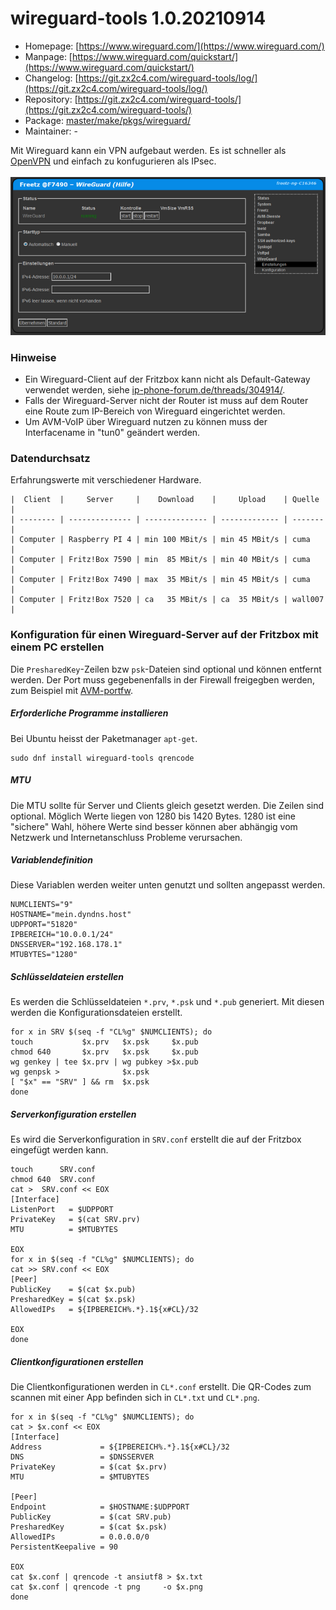 # wireguard-tools 1.0.20210914
 - Homepage: [https://www.wireguard.com/](https://www.wireguard.com/)
 - Manpage: [https://www.wireguard.com/quickstart/](https://www.wireguard.com/quickstart/)
 - Changelog: [https://git.zx2c4.com/wireguard-tools/log/](https://git.zx2c4.com/wireguard-tools/log/)
 - Repository: [https://git.zx2c4.com/wireguard-tools/](https://git.zx2c4.com/wireguard-tools/)
 - Package: [master/make/pkgs/wireguard/](https://github.com/Freetz-NG/freetz-ng/tree/master/make/pkgs/wireguard/)
 - Maintainer: -

Mit Wireguard kann ein VPN aufgebaut werden. Es ist schneller als [OpenVPN](openvpn.md) und einfach zu konfugurieren als IPsec.<br>
<br>
<a href='../screenshots/000-PKG_wireguard.png'><img src='../screenshots/000-PKG_wireguard_md.png'></a>
<br>


### Hinweise

 - Ein Wireguard-Client auf der Fritzbox kann nicht als Default-Gateway verwendet werden, siehe [ip-phone-forum.de/threads/304914/](https://www.ip-phone-forum.de/threads/304914/).
 - Falls der Wireguard-Server nicht der Router ist muss auf dem Router eine Route zum IP-Bereich von Wireguard eingerichtet werden.
 - Um AVM-VoIP über Wireguard nutzen zu können muss der Interfacename in "tun0" geändert werden.

### Datendurchsatz
Erfahrungswerte mit verschiedener Hardware.
```
|  Client  |     Server     |    Download    |     Upload    | Quelle  |
| -------- | -------------- | -------------- | ------------- | ------- |
| Computer | Raspberry PI 4 | min 100 MBit/s | min 45 MBit/s | cuma    |
| Computer | Fritz!Box 7590 | min  85 MBit/s | min 40 MBit/s | cuma    |
| Computer | Fritz!Box 7490 | max  35 MBit/s | min 45 MBit/s | cuma    |
| Computer | Fritz!Box 7520 | ca   35 MBit/s | ca  35 MBit/s | wall007 |
```

### Konfiguration für einen Wireguard-Server auf der Fritzbox mit einem PC erstellen

Die `PresharedKey`-Zeilen bzw `psk`-Dateien sind optional und können entfernt werden.
Der Port muss gegebenenfalls in der Firewall freigegben werden, zum Beispiel mit [AVM-portfw](avm-portfw.md).

##### Erforderliche Programme installieren
Bei Ubuntu heisst der Paketmanager `apt-get`.
```
sudo dnf install wireguard-tools qrencode
```

##### MTU
Die MTU sollte für Server und Clients gleich gesetzt werden. Die Zeilen sind optional.
Möglich Werte liegen von 1280 bis 1420 Bytes. 1280 ist eine "sichere" Wahl, höhere Werte
sind besser können aber abhängig vom Netzwerk und Internetanschluss Probleme verursachen.

##### Variablendefinition
Diese Variablen werden weiter unten genutzt und sollten angepasst werden.
```
NUMCLIENTS="9"
HOSTNAME="mein.dyndns.host"
UDPPORT="51820"
IPBEREICH="10.0.0.1/24"
DNSSERVER="192.168.178.1"
MTUBYTES="1280"

```

##### Schlüsseldateien erstellen
Es werden die Schlüsseldateien `*.prv`, `*.psk` und `*.pub` generiert. Mit diesen werden die Konfigurationsdateien erstellt.
```
for x in SRV $(seq -f "CL%g" $NUMCLIENTS); do
touch           $x.prv   $x.psk     $x.pub
chmod 640       $x.prv   $x.psk     $x.pub
wg genkey | tee $x.prv | wg pubkey >$x.pub
wg genpsk >              $x.psk
[ "$x" == "SRV" ] && rm  $x.psk
done

```


##### Serverkonfiguration erstellen
Es wird die Serverkonfiguration in `SRV.conf` erstellt die auf der Fritzbox eingefügt werden kann.
```
touch      SRV.conf
chmod 640  SRV.conf
cat >  SRV.conf << EOX
[Interface]
ListenPort   = $UDPPORT
PrivateKey   = $(cat SRV.prv)
MTU          = $MTUBYTES

EOX
for x in $(seq -f "CL%g" $NUMCLIENTS); do
cat >> SRV.conf << EOX
[Peer]
PublicKey    = $(cat $x.pub)
PresharedKey = $(cat $x.psk)
AllowedIPs   = ${IPBEREICH%.*}.1${x#CL}/32

EOX
done

```

##### Clientkonfigurationen erstellen
Die Clientkonfigurationen werden in `CL*.conf` erstellt.
Die QR-Codes zum scannen mit einer App befinden sich in `CL*.txt` und `CL*.png`.
```
for x in $(seq -f "CL%g" $NUMCLIENTS); do
cat > $x.conf << EOX
[Interface]
Address             = ${IPBEREICH%.*}.1${x#CL}/32
DNS                 = $DNSSERVER
PrivateKey          = $(cat $x.prv)
MTU                 = $MTUBYTES

[Peer]
Endpoint            = $HOSTNAME:$UDPPORT
PublicKey           = $(cat SRV.pub)
PresharedKey        = $(cat $x.psk)
AllowedIPs          = 0.0.0.0/0
PersistentKeepalive = 90

EOX
cat $x.conf | qrencode -t ansiutf8 > $x.txt
cat $x.conf | qrencode -t png     -o $x.png
done

```

